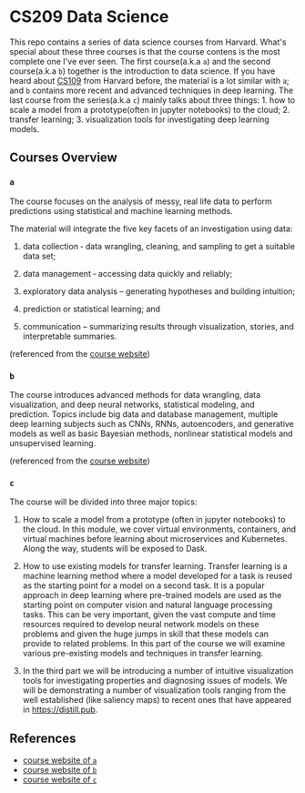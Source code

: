 # CS209 Data Science

This repo contains a series of data science courses from Harvard. What's special about these three courses is that the course contens is the most complete one I've ever seen. The first course(a.k.a `a`) and the second course(a.k.a `b`) together is the introduction to data science. If you have heard about [CS109](https://github.com/cyyeh/cs109-data-science) from Harvard before, the material is a lot similar with `a`; and `b` contains more recent and advanced techniques in deep learning. The last course from the series(a.k.a `c`) mainly talks about three things: 1. how to scale a model from a prototype(often in jupyter notebooks) to the cloud; 2. transfer learning; 3. visualization tools for investigating deep learning models.

## Courses Overview

### `a`

The course focuses on the analysis of messy, real life data to perform predictions using statistical and machine learning methods.

The material will integrate the five key facets of an investigation using data:

1. data collection ‐ data wrangling, cleaning, and sampling to get a suitable data set;

2. data management ‐ accessing data quickly and reliably;

3. exploratory data analysis – generating hypotheses and building intuition;

4. prediction or statistical learning; and

5. communication – summarizing results through visualization, stories, and interpretable summaries.

(referenced from the [course website](https://harvard-iacs.github.io/2019-CS109A/pages/syllabus.html))

### `b`

The course introduces advanced methods for data wrangling, data visualization, and deep neural networks, statistical modeling, and prediction. Topics include big data and database management,  multiple deep learning subjects such as CNNs, RNNs, autoencoders, and generative models as well as basic Bayesian methods, nonlinear statistical models and unsupervised learning.

(referenced from the [course website]())

### `c`

The course will be divided into three major topics:

1. How to scale a model from a prototype (often in jupyter notebooks) to the cloud. In this module, we cover virtual environments, containers, and virtual machines before learning about microservices and Kubernetes. Along the way, students will be exposed to Dask.

2. How to use existing models for transfer learning. Transfer learning is a machine learning method where a model developed for a task is reused as the starting point for a model on a second task. It is a popular approach in deep learning where pre-trained models are used as the starting point on computer vision and natural language processing tasks. This can be very important, given the vast compute and time resources required to develop neural network models on these problems and given the huge jumps in skill that these models can provide to related problems. In this part of the course we will examine various pre-existing models and techniques in transfer learning.

3. In the third part we will be introducing a number of intuitive visualization tools for investigating properties and diagnosing issues of models. We will be demonstrating a number of visualization tools ranging from the well established (like saliency maps) to recent ones that have appeared in https://distill.pub.

## References

- [course website of `a`](https://harvard-iacs.github.io/2019-CS109A/pages/syllabus.html)
- [course website of `b`](https://harvard-iacs.github.io/2019-CS109B/pages/syllabus.html)
- [course website of `c`]()